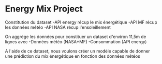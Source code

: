 # Energy Mix Project

Constitution du dataset
  -API energy récup le mix énergétique
  -API MF récup les données météo
  -API NASA récup l'ensoleillement

On aggrège les données pour constituer un dataset d'environ 11,5m de lignes avec
  -Données météo (NASA+MF)
  -Consommation (API energy)

A l'aide de ce dataset, nous voulons créer un modèle capable de donner une prédiction du mix énergétique en fonction des données météos
